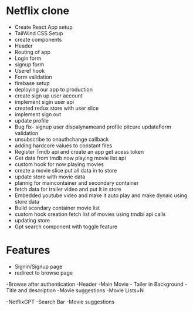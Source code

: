 # Netflix clone
   - Create React App setup
   - TailWind CSS Setup
   - create components
   - Header
   - Routing of app
   - Login form
   - signup form
   - Useref hook 
   - Form validation
   - firebase setup
   - deploying our app to production
   - create sign up user account
   - implement sigin user api 
   - created redux store with user slice
   - implement sign out 
   - update profile
   - Bug fix- signup user dispalynameand profile pitcure updateForm validation
   - unsubscribe to onauthchange callback
   - adding hardcore values to constant files
   - Register Tmdb api and create an app get acess token 
   - Get data from tmdb now playing movie list api 
   - custom hook for now playing movies 
   - create a movie slice put all data in to store
   - update store with movie data 
   - plannig for maincontainer and secondary container 
   - fetch data for trailer video and put it in store 
   - Embedded youtube video and make it auto play and make dynaic using store data 
   - Build scondary container movie list 
   - custom hook creation fetch list of movies using tmdbi api calls 
   - updating store
   - Gpt search component with toggle feature


# Features 
   - Signin/Signup page
   - redirect to browse page
   
-Browse after authentication 
   -Header 
   -Main Movie
      - Tailer in Background
      -Title and description 
      -Movie suggestions 
         -Movie Lists+N

-NetflixGPT
   -Search Bar
   -Movie suggestions 
